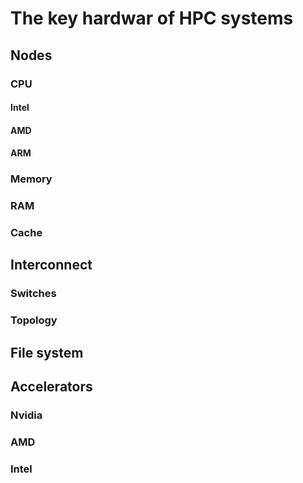 # The key hardwar of HPC systems


## Nodes

### CPU

#### Intel

#### AMD

#### ARM


### Memory

### RAM

### Cache


## Interconnect 

### Switches 

### Topology

## File system

## Accelerators

### Nvidia

### AMD

### Intel
